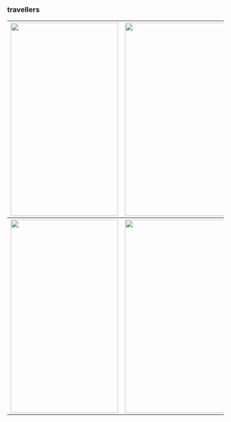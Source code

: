 ### travellers

<table>
  <tbody>
    <tr>
      <th>
        <img src="" width="250" height="450" />  
      </th>
      <th>
        <img src="" width="250" height="450" /> 
      </th>
    </tr>
    <tr>
      <th>
        <img src="" width="250" height="450" />
      </th>
      <th>
        <img src="" width="250" height="450" />  
      </th>
    </tr>
  </tbody>
</table>
